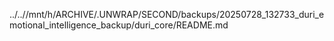 ../..//mnt/h/ARCHIVE/.UNWRAP/SECOND/backups/20250728_132733_duri_emotional_intelligence_backup/duri_core/README.md